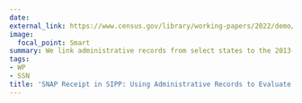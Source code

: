 ```yaml
---
date:
external_link: https://www.census.gov/library/working-papers/2022/demo/SEHSD-wp2022-22.html
image:
  focal_point: Smart
summary: We link administrative records from select states to the 2013-2019 SIPP surveys to evaluate annual SNAP receipt measurement by comparing administrative records to survey reports.
tags:
- WP
- SSN
title: 'SNAP Receipt in SIPP: Using Administrative Records to Evaluate Data Quality'
---
```

